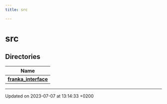 ```yaml
---
title: src

---
```


# src



## Directories

| Name           |
| -------------- |
| **[franka_interface](Files/dir_b58505b3037657b7ae39cdd3b80d46b0.md#dir-franka-interface)**  |






-------------------------------

Updated on 2023-07-07 at 13:14:33 +0200
